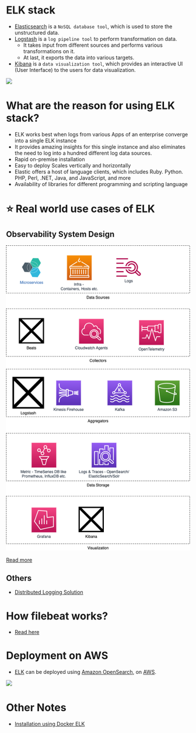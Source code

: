 # ELK stack
- [Elasticsearch](../3_DatabaseComponents/Search-Databases/ElasticSearch) is a `NoSQL database tool`, which is used to store the unstructured data.
- [Logstash](https://www.elastic.co/logstash/) is a `log pipeline tool` to perform transformation on data.
    - It takes input from different sources and performs various transformations on it.
    - At last, it exports the data into various targets.
- [Kibana](https://www.elastic.co/kibana/) is a `data visualization tool`, which provides an interactive UI (User Interface) to the users for data visualization.

![](https://www.guru99.com/images/2/elasticsearch-interview-questions-2.png)

# What are the reason for using ELK stack?
- ELK works best when logs from various Apps of an enterprise converge into a single ELK instance
- It provides amazing insights for this single instance and also eliminates the need to log into a hundred different log data sources. 
- Rapid on-premise installation 
- Easy to deploy Scales vertically and horizontally 
- Elastic offers a host of language clients, which includes Ruby. Python. PHP, Perl, .NET, Java, and JavaScript, and more 
- Availability of libraries for different programming and scripting language

# :star: Real world use cases of ELK

## Observability System Design

![](../../3_HLDDesignProblemsUC/HLD_ObervabilityLoggingSolution/ServersHealthObervabilityHLD.png)

[Read more](../../3_HLDDesignProblemsUC/HLD_ObervabilityLoggingSolution/ServersHealthObervabilityHLD.md)

## Others
- [Distributed Logging Solution](../../3_HLDDesignProblemsUC/HLD_ObervabilityLoggingSolution/LoggingFileAggregation.md)

# How filebeat works?
- [Read here](https://www.elastic.co/guide/en/beats/filebeat/current/how-filebeat-works.html)

# Deployment on AWS
- [ELK]() can be deployed using [Amazon OpenSearch](../../2_AWSComponents/6_DatabaseServices/AmazonOpenSearch.md), on [AWS](../../2_AWSComponents).

![](https://d1.awsstatic.com/product-page-diagram_HIW_Amazon-OpenSearch.bccd42c9b855877a40e4eb3c55511a8aae1002a4.png)

# Other Notes
- [Installation using Docker ELK](https://github.com/deviantony/docker-elk)

